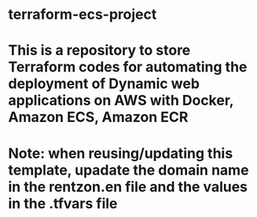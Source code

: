 # terraform-ecs-project

# This is a repository to store Terraform codes for automating the deployment of Dynamic web applications on AWS with Docker, Amazon ECS, Amazon ECR

# Note: when reusing/updating this template, upadate the domain name in the rentzon.en file and the values in the .tfvars file
        
